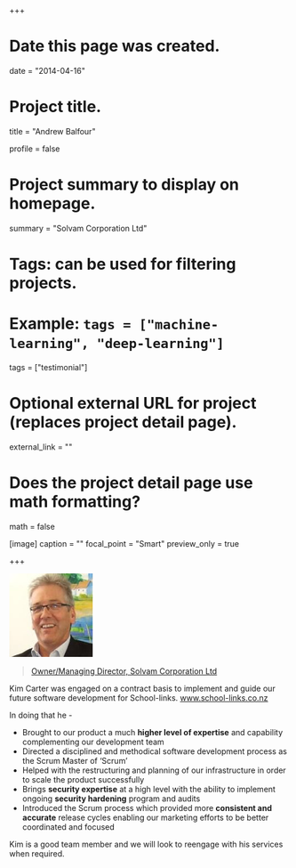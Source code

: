 +++
# Date this page was created.
date = "2014-04-16"

# Project title.
title = "Andrew Balfour"

profile = false

# Project summary to display on homepage.
summary = "Solvam Corporation Ltd"

# Tags: can be used for filtering projects.
# Example: `tags = ["machine-learning", "deep-learning"]`
tags = ["testimonial"]

# Optional external URL for project (replaces project detail page).
external_link = ""

# Does the project detail page use math formatting?
math = false

[image]
caption = ""
focal_point = "Smart"
preview_only = true

+++

<img class="testimonial-img-bordered" src="featured.jpg">

> [Owner/Managing Director, Solvam Corporation Ltd](/project/portfolio-schoollinks)

Kim Carter was engaged on a contract basis to implement and guide our future software development for School-links. www.school-links.co.nz 

In doing that he - 

* Brought to our product a much **higher level of expertise** and capability complementing our development team
* Directed a disciplined and methodical software development process as the Scrum Master of ‘Scrum’
* Helped with the restructuring and planning of our infrastructure in order to scale the product successfully
* Brings **security expertise** at a high level with the ability to implement ongoing **security hardening** program and audits
* Introduced the Scrum process which provided more **consistent and accurate** release cycles enabling our marketing efforts to be better coordinated and focused

Kim is a good team member and we will look to reengage with his services when required.

